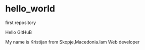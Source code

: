 # hello_world
first repository

Hello GitHuB

My name is Kristijan from Skopje,Macedonia.Iam Web developer
